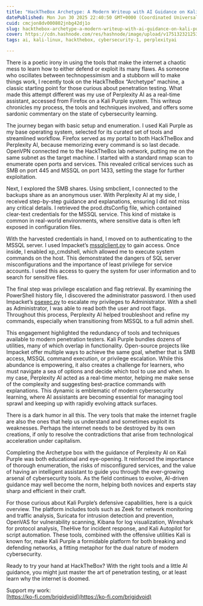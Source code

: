 ```yaml
---
title: "HackTheBox Archetype: A Modern Writeup with AI Guidance on Kali Purple"
datePublished: Mon Jun 30 2025 22:40:50 GMT+0000 (Coordinated Universal Time)
cuid: cmcjon8dv000802jnbg42dj1o
slug: hackthebox-archetype-a-modern-writeup-with-ai-guidance-on-kali-purple
cover: https://cdn.hashnode.com/res/hashnode/image/upload/v1751323212535/b56ac9c2-3dde-4a65-b8c0-80d47821f1a3.png
tags: ai, kali-linux, hackthebox, cybersecurity-1, perplexityai

---
```


There is a poetic irony in using the tools that make the internet a chaotic mess to learn how to either defend or exploit its many flaws. As someone who oscillates between technopessimism and a stubborn will to make things work, I recently took on the HackTheBox “Archetype” machine, a classic starting point for those curious about penetration testing. What made this attempt different was my use of Perplexity AI as a real-time assistant, accessed from Firefox on a Kali Purple system. This writeup chronicles my process, the tools and techniques involved, and offers some sardonic commentary on the state of cybersecurity learning.

The journey began with basic setup and enumeration. I used Kali Purple as my base operating system, selected for its curated set of tools and streamlined workflow. Firefox served as my portal to both HackTheBox and Perplexity AI, because memorizing every command is so last decade. OpenVPN connected me to the HackTheBox lab network, putting me on the same subnet as the target machine. I started with a standard nmap scan to enumerate open ports and services. This revealed critical services such as SMB on port 445 and MSSQL on port 1433, setting the stage for further exploitation.

Next, I explored the SMB shares. Using smbclient, I connected to the backups share as an anonymous user. With Perplexity AI at my side, I received step-by-step guidance and explanations, ensuring I did not miss any critical details. I retrieved the prod.dtsConfig file, which contained clear-text credentials for the MSSQL service. This kind of mistake is common in real-world environments, where sensitive data is often left exposed in configuration files.

With the harvested credentials in hand, I moved on to authenticating to the MSSQL server. I used Impacket’s [mssqlclient.py](http://mssqlclient.py) to gain access. Once inside, I enabled xp\_cmdshell, which allowed me to execute system commands on the host. This demonstrated the dangers of SQL server misconfigurations and the importance of least privilege for service accounts. I used this access to query the system for user information and to search for sensitive files.

The final step was privilege escalation and flag retrieval. By examining the PowerShell history file, I discovered the administrator password. I then used Impacket’s [psexec.py](http://psexec.py) to escalate my privileges to Administrator. With a shell as Administrator, I was able to read both the user and root flags. Throughout this process, Perplexity AI helped troubleshoot and refine my commands, especially when transitioning from MSSQL to a full admin shell.

This engagement highlighted the redundancy of tools and techniques available to modern penetration testers. Kali Purple bundles dozens of utilities, many of which overlap in functionality. Open-source projects like Impacket offer multiple ways to achieve the same goal, whether that is SMB access, MSSQL command execution, or privilege escalation. While this abundance is empowering, it also creates a challenge for learners, who must navigate a sea of options and decide which tool to use and when. In my case, Perplexity AI acted as a real-time mentor, helping me make sense of the complexity and suggesting best-practice commands with explanations. This dynamic is emblematic of modern cybersecurity learning, where AI assistants are becoming essential for managing tool sprawl and keeping up with rapidly evolving attack surfaces.

There is a dark humor in all this. The very tools that make the internet fragile are also the ones that help us understand and sometimes exploit its weaknesses. Perhaps the internet needs to be destroyed by its own creations, if only to resolve the contradictions that arise from technological acceleration under capitalism.

Completing the Archetype box with the guidance of Perplexity AI on Kali Purple was both educational and eye-opening. It reinforced the importance of thorough enumeration, the risks of misconfigured services, and the value of having an intelligent assistant to guide you through the ever-growing arsenal of cybersecurity tools. As the field continues to evolve, AI-driven guidance may well become the norm, helping both novices and experts stay sharp and efficient in their craft.

For those curious about Kali Purple’s defensive capabilities, here is a quick overview. The platform includes tools such as Zeek for network monitoring and traffic analysis, Suricata for intrusion detection and prevention, OpenVAS for vulnerability scanning, Kibana for log visualization, Wireshark for protocol analysis, TheHive for incident response, and Kali Autopilot for script automation. These tools, combined with the offensive utilities Kali is known for, make Kali Purple a formidable platform for both breaking and defending networks, a fitting metaphor for the dual nature of modern cybersecurity.

Ready to try your hand at HackTheBox? With the right tools and a little AI guidance, you might just master the art of penetration testing, or at least learn why the internet is doomed.

Support my work:  
[https://ko-fi.com/brigidvoid](https://ko-fi.com/brigidvoid)
